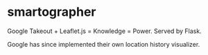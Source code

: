 # smartographer
Google Takeout + Leaflet.js = Knowledge = Power. Served by Flask.

Google has since implemented their own location history visualizer. 
